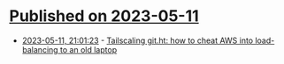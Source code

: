 # [Published on 2023-05-11](index.md)

* [2023-05-11, 21:01:23](https://lobste.rs/s/ghtixh/tailscaling_git_ht_how_cheat_aws_into_load) - [Tailscaling git.ht: how to cheat AWS into load-balancing to an old laptop](https://vlad.git.ht/a2575267fc147e7812b2abcf83b48b57)
